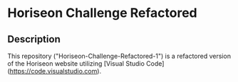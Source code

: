# Horiseon Challenge Refactored 

## Description

This repository ("Horiseon-Challenge-Refactored-1") is a refactored version of the Horiseon website utilizing [Visual Studio Code] (https://code.visualstudio.com).


